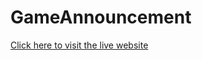 # GameAnnouncement

[Click here to visit the live website]([https://<username>.github.io/<repository>](https://bytemehard.github.io/GameAnnouncement/))
